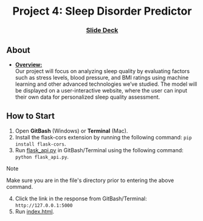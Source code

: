 <a id="readme-top"></a>
<div align='center'>
<h1 align='center'>Project 4: Sleep Disorder Predictor</h1>
</div>
<h3 align='center'><a 
href="https://docs.google.com/presentation/d/1axaM-g6KsCU3BL2MD_DiyBGnYvH5An_b1OsIsz29BAM/edit?usp=sharing">Slide Deck</a></h3>
</div>

## About
*  <ins><b>Overview:</b><br></ins>
    Our project will focus on analyzing sleep quality by evaluating factors such as stress levels, blood pressure, and BMI ratings using machine learning and other advanced technologies we’ve studied. The model will be displayed on a user-interactive website, where the user can input their own data for personalized sleep quality assessment.

## How to Start
1. Open **GitBash** (Windows) or **Terminal** (Mac).
2. Install the flask-cors extension by running the following command: `pip install flask-cors`.
3. Run [flask_api.py](Final_Data/flaskdata/flask_api.py) in GitBash/Terminal using the following command: `python flask_api.py`.
> [!NOTE] 
> Make sure you are in the file's directory prior to entering the above command.
4. Click the link in the response from GitBash/Terminal: `http://127.0.0.1:5000`
4. Run [index.html](Final_Data/HTML/index.html).
